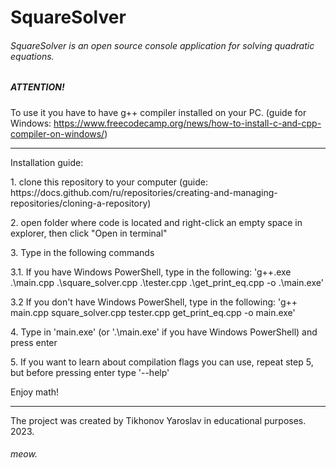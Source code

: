# SquareSolver
###### SquareSolver is an open source console application for solving quadratic equations.

##### ATTENTION! 
To use it you have to have g++ compiler installed on your PC. (guide for Windows: https://www.freecodecamp.org/news/how-to-install-c-and-cpp-compiler-on-windows/)
<hr>
Installation guide:
<p>1. clone this repository to your computer (guide: https://docs.github.com/ru/repositories/creating-and-managing-repositories/cloning-a-repository)
<p>2. open folder where code is located and right-click an empty space in explorer, then click "Open in terminal"
<p>3. Type in the following commands
<p>  3.1. If you have Windows PowerShell, type in the following: 'g++.exe .\main.cpp .\square_solver.cpp .\tester.cpp .\get_print_eq.cpp -o .\main.exe'
<p>  3.2 If you don't have Windows PowerShell, type in the following: 'g++ main.cpp square_solver.cpp tester.cpp get_print_eq.cpp -o main.exe'
<p>4. Type in 'main.exe' (or '.\main.exe' if you have Windows PowerShell) and press enter
<p>5. If you want to learn about compilation flags you can use, repeat step 5, but before pressing enter type '--help'
<p>Enjoy math!
<hr>
The project was created by Tikhonov Yaroslav in educational purposes. 
2023.

###### meow.
